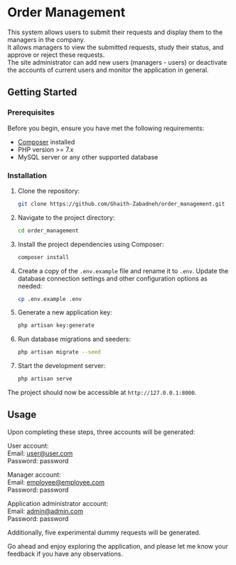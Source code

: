 
# Order Management

This system allows users to submit their requests and display them to the managers in the company.<br>
It allows managers to view the submitted requests, study their status, and approve or reject these requests.<br>
The site administrator can add new users (managers - users) or deactivate the accounts of current users and monitor the application in general.<br>


## Getting Started

### Prerequisites

Before you begin, ensure you have met the following requirements:
- [Composer](https://getcomposer.org/) installed
- PHP version >= 7.x
- MySQL server or any other supported database

### Installation

1. Clone the repository:

   ```bash
   git clone https://github.com/Ghaith-Zabadneh/order_management.git
   ```

2. Navigate to the project directory:

   ```bash
   cd order_management
   ```

3. Install the project dependencies using Composer:

   ```bash
   composer install
   ```

4. Create a copy of the `.env.example` file and rename it to `.env`. Update the database connection settings and other configuration options as needed:

   ```bash
   cp .env.example .env
   ```

5. Generate a new application key:

   ```bash
   php artisan key:generate
   ```

6. Run database migrations and seeders:

   ```bash
   php artisan migrate --seed
   ```

7. Start the development server:

   ```bash
   php artisan serve
   ```

The project should now be accessible at `http://127.0.0.1:8000`.

## Usage


Upon completing these steps, three accounts will be generated:<br>

User account:<br>
Email: user@user.com<br>
Password: password<br>

Manager account:<br>
Email: employee@employee.com<br>
Password: password<br>

Application administrator account:<br>
Email: admin@admin.com<br>
Password: password<br>

Additionally, five experimental dummy requests will be generated.<br>

Go ahead and enjoy exploring the application, and please let me know your feedback if you have any observations.

